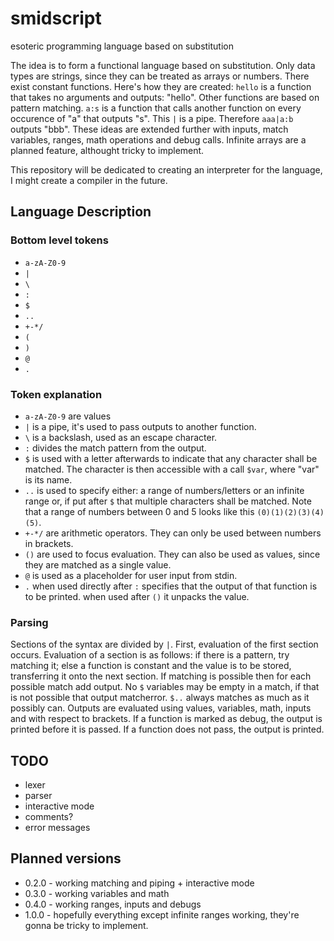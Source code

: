 # smidscript
esoteric programming language based on substitution

The idea is to form a functional language based on substitution.
Only data types are strings, since they can be treated as arrays or numbers.
There exist constant functions. 
Here's how they are created: `hello` is a function that takes no arguments and outputs: "hello".
Other functions are based on pattern matching. `a:s` is a function that calls another function on every occurence of "a"
that outputs "s".
This `|` is a pipe.
Therefore `aaa|a:b` outputs "bbb".
These ideas are extended further with inputs, match variables,
ranges, math operations and debug calls.
Infinite arrays are a planned feature, althought tricky to implement.

This repository will be dedicated to creating an interpreter for the language,
I might create a compiler in the future.

## Language Description

### Bottom level tokens
+ `a-zA-Z0-9`
+ `|`
+ `\`
+ `:`
+ `$`
+ `..`
+ `+-*/`
+ `(`
+ `)`
+ `@`
+ `.`

### Token explanation
+ `a-zA-Z0-9` are values
+ `|` is a pipe, it's used to pass outputs to another function.
+ `\` is a backslash, used as an escape character.
+ `:` divides the match pattern from the output.
+ `$` is used with a letter afterwards to indicate that any character shall be matched.
The character is then accessible with a call `$var`, where "var" is its name.
+ `..` is used to specify either: a range of numbers/letters or an infinite range or,
if put after `$` that multiple characters shall be matched. Note that a range of numbers
between 0 and 5 looks like this `(0)(1)(2)(3)(4)(5)`.
+ `+-*/` are arithmetic operators. They can only be used between numbers in brackets.
+ `()` are used to focus evaluation. They can also be used as values, since they are matched
as a single value.
+ `@` is used as a placeholder for user input from stdin.
+ `.` when used directly after `:` specifies that the output of that function is
to be printed. when used after `()` it unpacks the value.

### Parsing
Sections of the syntax are divided by `|`.
First, evaluation of the first section occurs.
Evaluation of a section is as follows: if there is a pattern, try matching it;
else a function is constant and the value is to be stored, transferring it onto the next
section. If matching is possible then for each possible match add output. No `$` variables
may be empty in a match, if that is not possible that output matcherror.
`$..` always matches as much as it possibly can.
Outputs are evaluated using values, variables, math, inputs and with respect to brackets.
If a function is marked as debug, the output is printed before it is passed.
If a function does not pass, the output is printed.

## TODO
+ lexer
+ parser
+ interactive mode
+ comments?
+ error messages

## Planned versions
+ 0.2.0 - working matching and piping + interactive mode
+ 0.3.0 - working variables and math
+ 0.4.0 - working ranges, inputs and debugs
+ 1.0.0 - hopefully everything except infinite ranges working,
they're gonna be tricky to implement.
